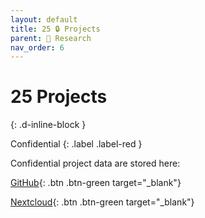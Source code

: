 ```yaml
---
layout: default
title: 25 🔒 Projects
parent: 🔎 Research
nav_order: 6
---
```


# 25 Projects
{: .d-inline-block }

Confidential
{: .label .label-red }

Confidential project data are stored here:

[GitHub](https://github.com/orgs/digital-work-lab/repositories?q=topic%3Aresearch){: .btn .btn-green target="_blank"}

[Nextcloud](https://nc-2272638881871040784.nextcloud-ionos.com/index.php/apps/files/?dir=/20-research/25_projects&fileid=88094){: .btn .btn-green target="_blank"}

